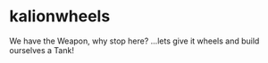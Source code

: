 # kalionwheels
We have the Weapon, why stop here? ...lets give it wheels and build ourselves a Tank!

